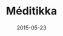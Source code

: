 ---
layout: post
title: "Méditikka"
date: 2015-05-23
categories: [Navi-Dex]
image: http://www.pokepedia.fr/images/6/6e/M%C3%A9ditikka-RS.png
caught: Méditikka
location: Mont Mémoria
level: 28
version: OR
---